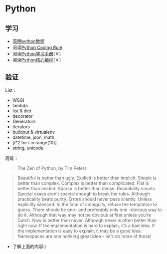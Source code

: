 Python
======

学习
-------

* [简明python教程](http://sebug.net/paper/python/)
* 阅读[Python Coding Rule](http://ssv.sebug.net/Python_Coding_Rule)
* 阅读[Python学习手册](http://product.dangdang.com/product.aspx?product_id=20667966)(￥)
* 阅读[Python核心编程](http://product.dangdang.com/product.aspx?product_id=20255354)(￥)

验证
-------

List：

* WSGI
* lambda
* list & dict
* decorator
* Generators
* Iterators
* buildout & virtualenv
* datetime, json, math
* [i*2 for i in range(10)]
* string, unicode

高级：

> The Zen of Python, by Tim Peters

> Beautiful is better than ugly.
> Explicit is better than implicit.
> Simple is better than complex.
> Complex is better than complicated.
> Flat is better than nested.
> Sparse is better than dense.
> Readability counts.
> Special cases aren’t special enough to break the rules.
> Although practicality beats purity.
> Errors should never pass silently.
> Unless explicitly silenced.
> In the face of ambiguity, refuse the temptation to guess.
> There should be one– and preferably only one –obvious way to do it.
> Although that way may not be obvious at first unless you’re Dutch.
> Now is better than never.
> Although never is often better than right now.
> If the implementation is hard to explain, it’s a bad idea.
> If the implementation is easy to explain, it may be a good idea.
> Namespaces are one honking great idea – let’s do more of those!

* 了解上面的内容:)


